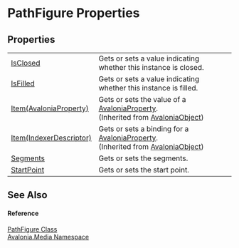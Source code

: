 # PathFigure Properties




## Properties
<table>
<tr>
<td><a href="P_Avalonia_Media_PathFigure_IsClosed">IsClosed</a></td>
<td>Gets or sets a value indicating whether this instance is closed.</td>
</tr>
<tr>
<td><a href="P_Avalonia_Media_PathFigure_IsFilled">IsFilled</a></td>
<td>Gets or sets a value indicating whether this instance is filled.</td>
</tr>
<tr>
<td><a href="P_Avalonia_AvaloniaObject_Item">Item(AvaloniaProperty)</a></td>
<td>Gets or sets the value of a <a href="T_Avalonia_AvaloniaProperty">AvaloniaProperty</a>.<br />(Inherited from <a href="T_Avalonia_AvaloniaObject">AvaloniaObject</a>)</td>
</tr>
<tr>
<td><a href="P_Avalonia_AvaloniaObject_Item_1">Item(IndexerDescriptor)</a></td>
<td>Gets or sets a binding for a <a href="T_Avalonia_AvaloniaProperty">AvaloniaProperty</a>.<br />(Inherited from <a href="T_Avalonia_AvaloniaObject">AvaloniaObject</a>)</td>
</tr>
<tr>
<td><a href="P_Avalonia_Media_PathFigure_Segments">Segments</a></td>
<td>Gets or sets the segments.</td>
</tr>
<tr>
<td><a href="P_Avalonia_Media_PathFigure_StartPoint">StartPoint</a></td>
<td>Gets or sets the start point.</td>
</tr>
</table>

## See Also


#### Reference
<a href="T_Avalonia_Media_PathFigure">PathFigure Class</a>  
<a href="N_Avalonia_Media">Avalonia.Media Namespace</a>  


